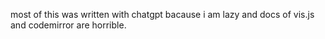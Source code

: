 most of this was written with chatgpt bacause i am lazy and docs of vis.js and codemirror are horrible.